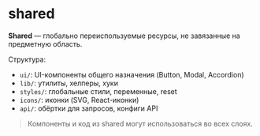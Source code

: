 # shared

**Shared** — глобально переиспользуемые ресурсы, не завязанные на предметную область.

Структура:

- `ui/`: UI-компоненты общего назначения (Button, Modal, Accordion)
- `lib/`: утилиты, хелперы, хуки
- `styles/`: глобальные стили, переменные, reset
- `icons/`: иконки (SVG, React-иконки)
- `api/`: обёртки для запросов, конфиги API

> Компоненты и код из shared могут использоваться во всех слоях.
